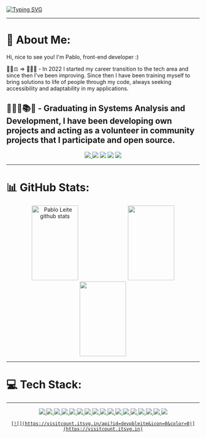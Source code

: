 

[![Typing SVG](https://readme-typing-svg.herokuapp.com/?color=FEFEFE&size=38&center=true&vCenter=true&width=1000&lines=Hello,+my+name+is+Pablo+👋;Be+Welcome!+💻🤟)](https://git.io/typing-svg)

---

# 💫 About Me:

Hi, nice to see you! I'm Pablo, front-end developer :)

🧑🏻⚖️ => 🧑🏻‍💻 - In 2022 I started my career transition to the tech area and since then I've been improving. Since then I have been training myself to bring solutions to life of people through my code, always seeking accessibility and adaptability in my applications.

👩🏻‍💻📚🧠 - Graduating in Systems Analysis and Development, I have been developing own projects and acting as a volunteer in community projects that I participate and open source.
---

<div align="center">
<a href="https://codepen.io/devpbleite" target="_blank"><img src="https://img.shields.io/badge/Codepen-000000?style=for-the-badge&logo=codepen&logoColor=white"</a>
<a href="https://www.codewars.com/users/devpbleite" target="_blank"><img src="https://img.shields.io/badge/Codewars-B1361E?style=for-the-badge&logo=Codewars&logoColor=white" target="_blank"></a>
<a href="https://discord.com/channels/@PabloL#3331" target="_blank"><img src="https://img.shields.io/badge/Discord-7289DA?style=for-the-badge&logo=discord&logoColor=white" target="_blank"></a>
<a href = "mailto:devpbleite@gmail.com"> <img src="https://img.shields.io/badge/-Gmail-%23333?style=for-the-badge&logo=gmail&logoColor=white" target="_blank"></a>
<a href="https://www.linkedin.com/in/pabloleite03/" target="_blank"><img src="https://img.shields.io/badge/LinkedIn-0077B5?style=for-the-badge&logo=linkedin&logoColor=white"  target="_blank"></a>
 </div> 

---

# 📊 GitHub Stats:

<div align="center">
  <img width="49%"  height="195px" src="https://github-readme-stats.vercel.app/api?username=devpbleite&theme=nightowl&hide_border=false&include_all_commits=false&count_private=false" alt="Pablo Leite github stats" />
  <img width="49%" height="195px"src="https://github-readme-streak-stats.herokuapp.com/?user=devpbleite&theme=nightowl&hide_border=false" />
  <img width="49%" height="195px"src="https://github-readme-stats.vercel.app/api/top-langs/?username=devpbleite&theme=nightowl&hide_border=false&include_all_commits=false&count_private=false&layout=compact" />
</div>


---

 # 💻 Tech Stack:
---
  <div align="center">
  <a href="#" target="_blank"><img src="https://img.shields.io/badge/javascript-%23323330.svg?style=for-the-badge&logo=javascript&logoColor=%23F7DF1E"</a>
  <a href="#" target="_blank"><img src="https://img.shields.io/badge/react-%2320232a.svg?style=for-the-badge&logo=react&logoColor=%2361DAFB"</a>
  <a href="#" target="_blank"><img src="https://img.shields.io/badge/react_native-%2320232a.svg?style=for-the-badge&logo=react&logoColor=%2361DAFB"</a>
  <a href="#" target="_blank"><img src="https://img.shields.io/badge/typescript-%23007ACC.svg?style=for-the-badge&logo=typescript&logoColor=white"</a>
  <a href="#" target="_blank"><img src="https://img.shields.io/badge/html5-%23E34F26.svg?style=for-the-badge&logo=html5&logoColor=white"</a>
  <a href="#" target="_blank"><img src="https://img.shields.io/badge/css3-%231572B6.svg?style=for-the-badge&logo=css3&logoColor=white"</a>
  <a href="#" target="_blank"><img src="https://img.shields.io/badge/angular.js-%23E23237.svg?style=for-the-badge&logo=angularjs&logoColor=white"</a>
  <a href="#" target="_blank"><img src="https://img.shields.io/badge/node.js-6DA55F?style=for-the-badge&logo=node.js&logoColor=white"</a>
  <a href="#" target="_blank"><img src="https://img.shields.io/badge/react_native-%2320232a.svg?style=for-the-badge&logo=react&logoColor=%2361DAFB"</a>
  <a href="#" target="_blank"><img src="https://img.shields.io/badge/React_Router-CA4245?style=for-the-badge&logo=react-router&logoColor=white"</a>
  <a href="#" target="_blank"><img src="https://img.shields.io/badge/redux-%23593d88.svg?style=for-the-badge&logo=redux&logoColor=white"</a>
  <a href="#" target="_blank"><img src="https://img.shields.io/badge/SASS-hotpink.svg?style=for-the-badge&logo=SASS&logoColor=white"</a>
  <a href="#" target="_blank"><img src="https://img.shields.io/badge/styled--components-DB7093?style=for-the-badge&logo=styled-components&logoColor=white"</a>
  <a href="#" target="_blank"><img src="https://img.shields.io/badge/tailwindcss-%2338B2AC.svg?style=for-the-badge&logo=tailwind-css&logoColor=white"</a>
  <a href="#" target="_blank"><img src="https://img.shields.io/badge/firebase-%23039BE5.svg?style=for-the-badge&logo=firebase"</a>
  <a href="#" target="_blank"><img src="https://img.shields.io/badge/mysql-%2300f.svg?style=for-the-badge&logo=mysql&logoColor=white"</a>
  <a href="#" target="_blank"><img src="https://img.shields.io/badge/sqlite-%2307405e.svg?style=for-the-badge&logo=sqlite&logoColor=white"</a>
    
    [![](https://visitcount.itsvg.in/api?id=devpbleite&icon=0&color=0)](https://visitcount.itsvg.in)
</div>
  





